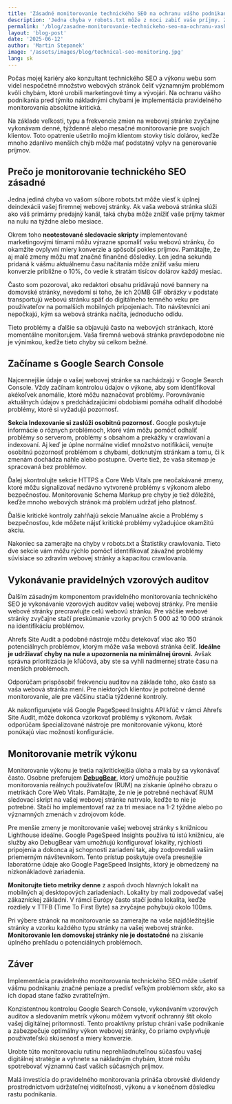 ```yaml
---
title: 'Zásadné monitorovanie technického SEO na ochranu vášho podnikania'
description: 'Jedna chyba v robots.txt môže z noci zabiť vaše príjmy. Základné stratégie monitorovania na ochranu vášho podnikania pred nákladnými technickými chybami.'
permalink: '/blog/zasadne-monitorovanie-technickeho-seo-na-ochranu-vasho-podnikania/'
layout: 'blog-post'
date: '2025-06-12'
author: 'Martin Stepanek'
image: '/assets/images/blog/technical-seo-monitoring.jpg'
lang: sk
---
```


Počas mojej kariéry ako konzultant technického SEO a výkonu webu som videl nespočetné množstvo webových stránok čeliť významným problémom kvôli chybám, ktoré urobili marketingové tímy a vývojári. Na ochranu vášho podnikania pred týmito nákladnými chybami je implementácia pravidelného monitorovania absolútne kritická.

Na základe veľkosti, typu a frekvencie zmien na webovej stránke zvyčajne vykonávam denné, týždenné alebo mesačné monitorovanie pre svojich klientov. Toto opatrenie ušetrilo mojim klientom stovky tisíc dolárov, keďže mnoho zdanlivo menších chýb môže mať podstatný vplyv na generovanie príjmov.

## **Prečo je monitorovanie technického SEO zásadné**

Jedna jediná chyba vo vašom súbore robots.txt môže viesť k úplnej deindexácii vašej firemnej webovej stránky. Ak vaša webová stránka slúži ako váš primárny predajný kanál, taká chyba môže znížiť vaše príjmy takmer na nulu na týždne alebo mesiace.

Okrem toho **neotestované sledovacie skripty** implementované marketingovými tímami môžu výrazne spomaliť vašu webovú stránku, čo okamžite ovplyvní miery konverzie a spôsobí pokles príjmov. Pamätajte, že aj malé zmeny môžu mať značné finančné dôsledky. Len jedna sekunda pridaná k vášmu aktuálnemu času načítania môže znížiť vašu mieru konverzie približne o 10%, čo vedie k stratám tisícov dolárov každý mesiac.

Často som pozoroval, ako redaktori obsahu pridávajú nové bannery na domovské stránky, nevedomí si toho, že ich 20MB GIF obrázky v podstate transportujú webovú stránku späť do digitálneho temného veku pre používateľov na pomalších mobilných pripojeniach. Títo návštevníci ani nepočkajú, kým sa webová stránka načíta, jednoducho odídu.

Tieto problémy a ďalšie sa objavujú často na webových stránkach, ktoré momentálne monitorujem. Vaša firemná webová stránka pravdepodobne nie je výnimkou, keďže tieto chyby sú celkom bežné.

## **Začíname s Google Search Console**

Najcennejšie údaje o vašej webovej stránke sa nachádzajú v Google Search Console. Vždy začínam kontrolou údajov o výkone, aby som identifikoval akékoľvek anomálie, ktoré môžu naznačovať problémy. Porovnávanie aktuálnych údajov s predchádzajúcimi obdobiami pomáha odhaliť dlhodobé problémy, ktoré si vyžadujú pozornosť.

**Sekcia Indexovanie si zaslúži osobitnú pozornosť.** Google poskytuje informácie o rôznych problémoch, ktoré vám môžu pomôcť odhaliť problémy so serverom, problémy s obsahom a prekážky v crawlovaní a indexovaní. Aj keď je úplne normálne vidieť množstvo notifikácií, venujte osobitnú pozornosť problémom s chybami, dotknutým stránkam a tomu, či k zmenám dochádza náhle alebo postupne. Overte tiež, že vaša sitemap je spracovaná bez problémov.

Ďalej skontrolujte sekcie HTTPS a Core Web Vitals pre neočakávané zmeny, ktoré môžu signalizovať nedávno vytvorené problémy s výkonom alebo bezpečnosťou. Monitorovanie Schema Markup pre chyby je tiež dôležité, keďže mnoho webových stránok má problém udržať jeho platnosť.

Ďalšie kritické kontroly zahŕňajú sekcie Manuálne akcie a Problémy s bezpečnosťou, kde môžete nájsť kritické problémy vyžadujúce okamžitú akciu.

Nakoniec sa zamerajte na chyby v robots.txt a Štatistiky crawlovania. Tieto dve sekcie vám môžu rýchlo pomôcť identifikovať závažné problémy súvisiace so zdravím webovej stránky a kapacitou crawlovania.

## **Vykonávanie pravidelných vzorových auditov**

Ďalším zásadným komponentom pravidelného monitorovania technického SEO je vykonávanie vzorových auditov vašej webovej stránky. Pre menšie webové stránky precrawlujte celú webovú stránku. Pre väčšie webové stránky zvyčajne stačí preskúmanie vzorky prvých 5 000 až 10 000 stránok na identifikáciu problémov.

Ahrefs Site Audit a podobné nástroje môžu detekovať viac ako 150 potenciálnych problémov, ktorým môže vaša webová stránka čeliť. **Ideálne je udržiavať chyby na nule a upozornenia na minimálnej úrovni.** Avšak správna prioritizácia je kľúčová, aby ste sa vyhli nadmernej strate času na menších problémoch.

Odporúčam prispôsobiť frekvenciu auditov na základe toho, ako často sa vaša webová stránka mení. Pre niektorých klientov je potrebné denné monitorovanie, ale pre väčšinu stačia týždenné kontroly.

Ak nakonfigurujete váš Google PageSpeed Insights API kľúč v rámci Ahrefs Site Audit, môže dokonca vzorkovať problémy s výkonom. Avšak odporúčam špecializované nástroje pre monitorovanie výkonu, ktoré ponúkajú viac možností konfigurácie.

## **Monitorovanie metrík výkonu**

Monitorovanie výkonu je tretia najkritickejšia úloha a mala by sa vykonávať často. Osobne preferujem [**DebugBear**](https://www.debugbear.com/), ktorý umožňuje použitie monitorovania reálnych používateľov (RUM) na získanie úplného obrazu o metrikách Core Web Vitals. Pamätajte, že nie je potrebné nechávať RUM sledovací skript na vašej webovej stránke natrvalo, keďže to nie je potrebné. Stačí ho implementovať raz za tri mesiace na 1-2 týždne alebo po významných zmenách v zdrojovom kóde.

Pre menšie zmeny je monitorovanie vašej webovej stránky s knižnicou Lighthouse ideálne. Google PageSpeed Insights používa tú istú knižnicu, ale služby ako DebugBear vám umožňujú konfigurovať lokality, rýchlosti pripojenia a dokonca aj schopnosti zariadení tak, aby zodpovedali vašim priemerným návštevníkom. Tento prístup poskytuje oveľa presnejšie laboratórne údaje ako Google PageSpeed Insights, ktorý je obmedzený na nízkonákladové zariadenia.

**Monitorujte tieto metriky denne** z aspoň dvoch hlavných lokalít na mobilných aj desktopových zariadeniach. Lokality by mali zodpovedať vašej zákazníckej základni. V rámci Európy často stačí jedna lokalita, keďže rozdiely v TTFB (Time To First Byte) sa zvyčajne pohybujú okolo 100ms.

Pri výbere stránok na monitorovanie sa zamerajte na vaše najdôležitejšie stránky a vzorku každého typu stránky na vašej webovej stránke. **Monitorovanie len domovskej stránky nie je dostatočné** na získanie úplného prehľadu o potenciálnych problémoch.

## **Záver**

Implementácia pravidelného monitorovania technického SEO môže ušetriť vášmu podnikaniu značné peniaze a predísť veľkým problémom skôr, ako sa ich dopad stane ťažko zvratiteľným.

Konzistentnou kontrolou Google Search Console, vykonávaním vzorových auditov a sledovaním metrík výkonu môžem vytvoriť ochranný štít okolo vašej digitálnej prítomnosti. Tento proaktívny prístup chráni vaše podnikanie a zabezpečuje optimálny výkon webovej stránky, čo priamo ovplyvňuje používateľskú skúsenosť a miery konverzie.

Urobte túto monitorovaciu rutinu neprehliadnuteľnou súčasťou vašej digitálnej stratégie a vyhnete sa nákladným chybám, ktoré môžu spotrebovať významnú časť vašich súčasných príjmov.

Malá investícia do pravidelného monitorovania prináša obrovské dividendy prostredníctvom udržateľnej viditeľnosti, výkonu a v konečnom dôsledku rastu podnikania.
